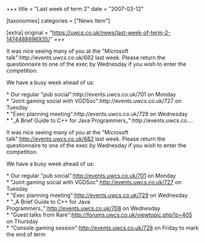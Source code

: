 +++
title = "Last week of term 2"
date = "2007-03-12"

[taxonomies]
categories = ["News Item"]

[extra]
original = "https://uwcs.co.uk/news/last-week-of-term-2-1474488896935/"
+++

<p>It was nice seeing many of you at the "Microsoft talk":http://events.uwcs.co.uk/682 last week. Please return the questionnaire to one of the exec by Wednesday if you wish to enter the competition.</p>

<p>We have a busy week ahead of us:</p>

<p>* Our regular "pub social":http://events.uwcs.co.uk/701 on Monday<br />* "Joint gaming social with VGDSoc":http://events.uwcs.co.uk/727 on Tuesday<br />* "Exec planning meeting":http://events.uwcs.co.uk/729 on Wednesday<br />* "_A Brief Guide to C++ for Java Programmers_":http://events.uwcs.co....</p>

<!-- more -->

It was nice seeing many of you at the "Microsoft talk":http://events.uwcs.co.uk/682 last week. Please return the questionnaire to one of the exec by Wednesday if you wish to enter the competition.

We have a busy week ahead of us:

\* Our regular "pub social":http://events.uwcs.co.uk/701 on Monday  
\* "Joint gaming social with VGDSoc":http://events.uwcs.co.uk/727 on Tuesday  
\* "Exec planning meeting":http://events.uwcs.co.uk/729 on Wednesday  
\* "\_A Brief Guide to C++ for Java Programmers\_":http://events.uwcs.co.uk/708 on Wednesday  
\* "Guest talks from Rare":http://forums.uwcs.co.uk/viewtopic.php?p=405 on Thursday  
\* "Console gaming session":http://events.uwcs.co.uk/728 on Friday to mark the end of term

